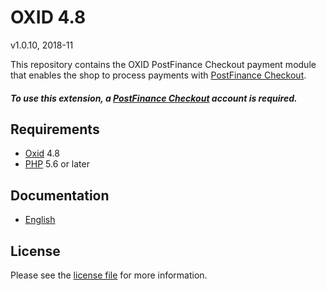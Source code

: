 # OXID 4.8

v1.0.10, 2018-11

This repository contains the OXID  PostFinance Checkout payment module that enables the shop to process payments with [PostFinance Checkout](https://www.postfinance.ch).

##### To use this extension, a [PostFinance Checkout](https://www.postfinance.ch) account is required.

## Requirements

* [Oxid](https://www.oxid-esales.com/) 4.8
* [PHP](http://php.net/) 5.6 or later

## Documentation

* [English](https://plugin-documentation.postfinance-checkout.ch/pfpayments/oxid-4.8/1.0.10/docs/en/documentation.html)

## License

Please see the [license file](https://github.com/pfpayments/oxid-4.8/blob/1.0.10/LICENSE) for more information.